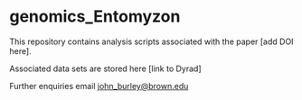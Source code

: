 # genomics_Entomyzon

This repository contains analysis scripts associated with the paper [add DOI here]. 

Associated data sets are stored here [link to Dyrad]

Further enquiries email john_burley@brown.edu  


